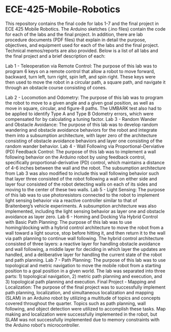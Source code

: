 # ECE-425-Mobile-Robotics
This repository contains the final code for labs 1-7 and the final project in ECE 425 Mobile Robotics.  The Arduino sketches (.ino files) contain the code for each of the labs and the final project.  In addition, there are lab procedure documents (PDF files) that explain in detail the purpose, objectives, and equipment used for each of the labs and the final project.  Technical memos/reports are also provided.  Below is a list of all labs and the final project and a brief description of each:

Lab 1 - Teleoperation via Remote Control:  The purpose of this lab was to program 6 keys on a remote control that allow a robot to move forward, backward, turn left, turn right, spin left, and spin right.  These keys were then used to move the robot in a circular path, a square path, and navigate it through an obstacle course consisting of cones.

Lab 2 - Locomotion and Odometry:  The purpose of this lab was to program the robot to move to a given angle and a given goal position, as well as move in square, circular, and figure-8 paths.  The UMBARK test also had to be applied to identify Type A and Type B Odometry errors, which were compensated for by calculating a tuning factor.
Lab 3 - Random Wander and Obstacle Avoidance:  The purpose of this lab was to develop random wandering and obstacle avoidance behaviors for the robot and integrate them into a subsumption architecture, with layer zero of the architecture consisting of obstacle avoidance behaviors and layer one consisting of the random wander behavior.
Lab 4 - Wall Following via Proportional-Derviative (PD) Feedback Control:  The purpose of this lab was to implement a wall following behavior on the Arduino robot by using feedback control, specifically proportional-derivative (PD) control, which maintains a distance of 4-6 inches between the wall and the robot.  The subsumption architecture from Lab 3 was also modified to include this wall following behavior such that layer three consisted of the robot following a wall on either side and layer four consisted of the robot detecting walls on each of its sides and moving to the center of these two walls.
Lab 5 - Light Sensing:  The purpose of this lab was to use photoresistors connected to the robot to implement light sensing behavior via a reactive controller similar to that of Braitenberg’s vehicle experiments.  A subsumption architecture was also implemented, including the light sensing behavior as layer one and obstacle avoidance as layer zero.
Lab 6 - Homing and Docking Via Hybrid Control with Basic Path Planning:  The purpose of this lab was to use homing/docking with a hybrid control architecture to move the robot from a wall toward a light source, stop before hitting it, and then return it to the wall via path planning to continue wall following.  The hybrid control architecture consisted of three layers: a reactive layer for handling obstacle avoidance and wall following, a middle layer for deciding in which layer the updates are handled, and a deliberative layer for handling the current state of the robot and path planning.
Lab 7 - Path Planning:  The purpose of this lab was to use topological and metric navigation to move the mobile robot from a starting position to a goal position in a given world.  The lab was separated into three parts: 1) topological navigation, 2) metric path planning and execution, and 3) topological path planning and execution.
Final Project - Mapping and Localization:  The purpose of the final project was to successfully implement path planning, localization, and simultaneous localization and mapping (SLAM) in an Arduino robot by utilizing a multitude of topics and concepts covered throughout the quarter.  Topics such as path planning, wall following, and object detection were utilized to accomplish these tasks. Map making and localization were successfully implemented in the robot, but SLAM was not successfully implemented due to memory constraints with the Arduino robot's microcontroller.
